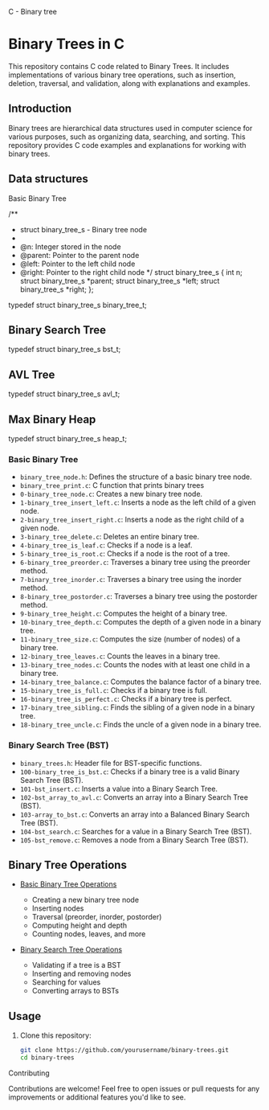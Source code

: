 C - Binary tree 

# Binary Trees in C

This repository contains C code related to Binary Trees. It includes implementations of various binary tree operations, such as insertion, deletion, traversal, and validation, along with explanations and examples.



## Introduction

Binary trees are hierarchical data structures used in computer science for various purposes, such as organizing data, searching, and sorting. This repository provides C code examples and explanations for working with binary trees.

## Data structures

Basic Binary Tree

/**
 * struct binary_tree_s - Binary tree node
 *
 * @n: Integer stored in the node
 * @parent: Pointer to the parent node
 * @left: Pointer to the left child node
 * @right: Pointer to the right child node
 */
struct binary_tree_s
{
    int n;
    struct binary_tree_s *parent;
    struct binary_tree_s *left;
    struct binary_tree_s *right;
};

typedef struct binary_tree_s binary_tree_t;


## Binary Search Tree

typedef struct binary_tree_s bst_t;

## AVL Tree

typedef struct binary_tree_s avl_t;


## Max Binary Heap

typedef struct binary_tree_s heap_t;



### Basic Binary Tree

- `binary_tree_node.h`: Defines the structure of a basic binary tree node.
- `binary_tree_print.c`: C function that prints binary trees
- `0-binary_tree_node.c`: Creates a new binary tree node.
- `1-binary_tree_insert_left.c`: Inserts a node as the left child of a given node.
- `2-binary_tree_insert_right.c`: Inserts a node as the right child of a given node.
- `3-binary_tree_delete.c`: Deletes an entire binary tree.
- `4-binary_tree_is_leaf.c`: Checks if a node is a leaf.
- `5-binary_tree_is_root.c`: Checks if a node is the root of a tree.
- `6-binary_tree_preorder.c`: Traverses a binary tree using the preorder method.
- `7-binary_tree_inorder.c`: Traverses a binary tree using the inorder method.
- `8-binary_tree_postorder.c`: Traverses a binary tree using the postorder method.
- `9-binary_tree_height.c`: Computes the height of a binary tree.
- `10-binary_tree_depth.c`: Computes the depth of a given node in a binary tree.
- `11-binary_tree_size.c`: Computes the size (number of nodes) of a binary tree.
- `12-binary_tree_leaves.c`: Counts the leaves in a binary tree.
- `13-binary_tree_nodes.c`: Counts the nodes with at least one child in a binary tree.
- `14-binary_tree_balance.c`: Computes the balance factor of a binary tree.
- `15-binary_tree_is_full.c`: Checks if a binary tree is full.
- `16-binary_tree_is_perfect.c`: Checks if a binary tree is perfect.
- `17-binary_tree_sibling.c`: Finds the sibling of a given node in a binary tree.
- `18-binary_tree_uncle.c`: Finds the uncle of a given node in a binary tree.

### Binary Search Tree (BST)

- `binary_trees.h`: Header file for BST-specific functions.
- `100-binary_tree_is_bst.c`: Checks if a binary tree is a valid Binary Search Tree (BST).
- `101-bst_insert.c`: Inserts a value into a Binary Search Tree.
- `102-bst_array_to_avl.c`: Converts an array into a Binary Search Tree (BST).
- `103-array_to_bst.c`: Converts an array into a Balanced Binary Search Tree (BST).
- `104-bst_search.c`: Searches for a value in a Binary Search Tree (BST).
- `105-bst_remove.c`: Removes a node from a Binary Search Tree (BST).

## Binary Tree Operations

- [Basic Binary Tree Operations](#basic-binary-tree)
  - Creating a new binary tree node
  - Inserting nodes
  - Traversal (preorder, inorder, postorder)
  - Computing height and depth
  - Counting nodes, leaves, and more

- [Binary Search Tree Operations](#binary-search-tree-bst)
  - Validating if a tree is a BST
  - Inserting and removing nodes
  - Searching for values
  - Converting arrays to BSTs


## Usage

1. Clone this repository:
   ```bash
   git clone https://github.com/yourusername/binary-trees.git
   cd binary-trees


Contributing

Contributions are welcome! Feel free to open issues or pull requests for any improvements or additional features you'd like to see.
